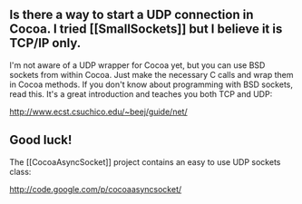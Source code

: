 Is there a way to start a UDP connection in Cocoa. I tried [[SmallSockets]] but I believe it is TCP/IP only.
----
I'm not aware of a UDP wrapper for Cocoa yet, but you can use BSD sockets from within Cocoa. Just make the necessary C calls and wrap them in Cocoa methods. If you don't know about programming with BSD sockets, read this. It's a great introduction and teaches you both TCP and UDP:

http://www.ecst.csuchico.edu/~beej/guide/net/

Good luck!
----
The [[CocoaAsyncSocket]] project contains an easy to use UDP sockets class:

http://code.google.com/p/cocoaasyncsocket/
